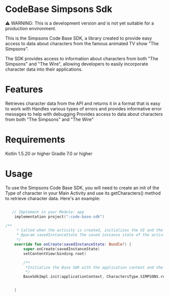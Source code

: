 # **CodeBase Simpsons Sdk**

⚠️ WARNING: This is a development version and is not yet suitable for a production environment.

This is the Simpsons Code Base SDK, a library created to provide easy access to data about characters from the famous animated TV show "The Simpsons".

The SDK provides access to information about characters from both "The Simpsons" and "The Wire", allowing developers to easily incorporate character data into their applications.

# **Features**
Retrieves character data from the API and returns it in a format that is easy to work with
Handles various types of errors and provides informative error messages to help with debugging
Provides access to data about characters from both "The Simpsons" and "The Wire"

# **Requirements**
Kotlin 1.5.20 or higher
Gradle 7.0 or higher

# **Usage**
To use the Simpsons Code Base SDK, you will need to create an init of the Type of character in your Main Activity and use its getCharacters() method to retrieve character data.
Here's an example:


```kotlin

   // Implement in your Module: app 
    implementation project(":code-base-sdk")

/**
     * Called when the activity is created, initializes the UI and the Base SDK.
     * @param savedInstanceState The saved instance state of the activity.
     */
    override fun onCreate(savedInstanceState: Bundle?) {
        super.onCreate(savedInstanceState)
        setContentView(binding.root)

        /**
         *Initialize the Base SDK with the application context and the Simpsons character type
         */
        BaseSdkImpl.init(applicationContext, CharactersType.SIMPSONS.realValue)


    }


